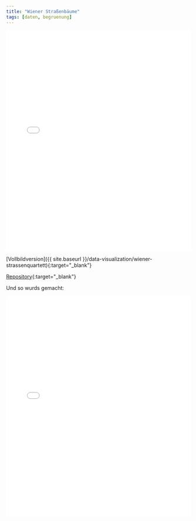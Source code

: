 ```yaml
---
title: "Wiener Straßenbäume"
tags: [daten, begruenung]
---
```


<iframe src="{{ site.baseurl }}/data-visualization/wiener-strassenbaeume" width="100%" height="600px" style="border:none;"></iframe>

[Vollbildversion]({{ site.baseurl }}/data-visualization/wiener-strassenquartett){:target="\_blank"}

[Repository](https://github.com/elias-gander/WienerStrassenbaeume){:target="\_blank"}

Und so wurds gemacht:

<iframe src="{{ site.baseurl }}/data-visualization/wiener-strassenbaeume/notebook.html" width="100%" height="600px" style="border:none;"></iframe>